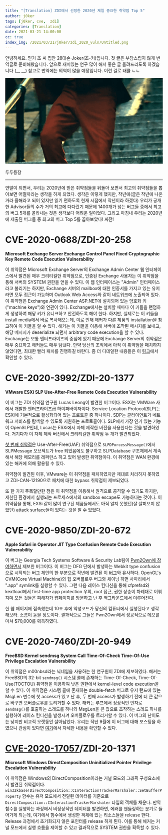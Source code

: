 ```yaml
---
title: "[Translation] ZDI에서 선정한 2020년 제일 중요한 취약점 Top 5"
author: j0ker
tags: [j0ker, cve,  zdi]
categories: [Translation]
date: 2021-03-21 14:00:00
cc: true
index_img: /2021/03/21/j0ker/zdi_2020_vuln/Untitled.png
---
```




안녕하세요. 믿거 조 씨 집안 28대손 Joker(조-커)입니다. 첫 글은 부담스럽지 않게 번역글로 준비해봤습니다. 앞으로 재미있는 연구 많이 해서 좋은 글 올려드리도록 하겠습니다 (__ __) 참고로 번역에는 의역이 많을 예정입니다. 이런 걸로 태클 ㄴㄴ

![](zdi_2020_vuln/Untitled.png)

두두등장

---

연말이 되면서, 우리는 2020년에 받은 취약점들을 뒤돌아 보면서 최고의 취약점들을 뽑아보면 어떨까라는 생각을 하게 되었다. 생각은 이렇게 했지만, 작년에(글은 작년에 나온 거라 올해라고 되어 있지만 읽기 편하도록 현재 시점에서 작년이라 하겠다) 우리가 공개한 Advisor들의 수가 거의 최고에 다다랐기 때문에 1400개가 넘는 버그들 중에서 최고의 버그 5개를 골라내는 것은 생각보다 어려운 일이었다. 그리고 마침내 우리는 2020년에 제출된 버그들 중 최고의 버그 Top 5를 꼽아보았다! 짜잔!

# CVE-2020-0688/ZDI-20-258
**Microsoft Exchange Server Exchange Control Panel Fixed Cryptographic Key Remote Code Execution Vulnerability**

이 취약점은 Microsoft Exchange Server의 Exchange Admin Center 웹 인터페이스에서 발견된 매우 크리티컬한 취약점으로, 인증된 Exchange 사용자는 이 취약점을 통해 서버의 SYSTEM 권한을 얻을 수 있다. 이 웹 인터페이스는 "Admin" 인터페이스라고 불리기는 하지만, Exchange 서버의 mailbox에 대한 인증서를 가지고 있는 유저라면 모두 접근이 가능하며 Outlook Web Access와 같이 네트워크에 노출되어 있다. 이 취약점은 Exchange Admin Center ASP.NET에 설치되어 있는 암호화 키("machine keys")와 연관이 있다. Exchange에서는 설치할 때마다 이 키들을 랜덤하게 생성하여 해당 키가 유니크하고 안전하도록 해야 한다. 하지만, 실제로는 이 키들을 install media에서 바로 복사해오는데, 이로 인해 해커가 다른 제품의 installation을 참고하여 이 키들을 알 수 있다. 해커는 이 키들을 이용해 서버에 조작된 메시지를 보내고, 해당 메시지가 deserialize 되면서 arbitrary code execution을 할 수 있다. Exchange는 보통 엔터프라이즈의 중심에 있기 때문에 Exchange Server의 취약점은 매우 중요하고 해커들도 매우 탐낸다. 만약 당신의 조직에서 아직 이 취약점을 패치하지 않았다면, 최대한 빨리 패치를 진행하길 바란다. 좀 더 디테일한 내용들은 이 [링크](https://www.zerodayinitiative.com/blog/2020/2/24/cve-2020-0688-remote-code-execution-on-microsoft-exchange-server-through-fixed-cryptographic-keys)에서 확인할 수 있다.

# CVE-2020-3992/ZDI-20-1377
**VMware ESXi SLP Use-After-Free Remote Code Execution Vulnerability**

이 버그는 ZDI 취약점 연구원 Lucas Leong이 발견한 버그이다. ESXi는 VMWare 사에서 개발한 엔터프라이즈급 하이퍼바이저이다. Service Location Protocol(SLP)는 ESXi에 기본적으로 활성화되어 있는 프로토콜 중 하나이다. SDP는 클라이언트가 네트워크 서비스를 탐색할 수 있도록 지원하는 프로토콜이다. SLP에서 가장 인기 있는 기능이 OpenSLP인데, Lucas는 ESXi에서 자체 제작한 버전을 사용한다는 것을 발견하였다. 거기다가 이 자체 제작 버전에서 크리티컬한 취약점 두 개가 발견되었다.

[첫 번째 취약점](https://www.zerodayinitiative.com/advisories/ZDI-20-1377/)은 Use-After-Free(UAF) 취약점으로 `SLPDPorcessMessage()`에서 SLPMessage 오브젝트가 free 되었음에도 불구하고 SLPDatabase 구조체에서 계속해서 해당 메모리를 레퍼런스 하고 있어 발생한 취약점이다. 이 취약점은 WAN 환경에 있는 해커에 의해 활용될 수 있다.  

취약점이 발견된 이후, VMware는 이 취약점을 패치하였지만 제대로 처리하지 못하였고 ZDI-CAN-12190으로 패치에 대한 bypass 취약점이 제보되었다. 

또 한 가지 주목할만한 점은 이 취약점을 이용해서 원격으로 공격할 수 있기도 하지만, 제한된 환경에서 실행되는 프로세스에서의 sandbox escape도 가능하다는 것이다. 이 취약점을 통해, EXSi 같이 많이 연구된 제품들에서도 아직 알지 못했던(잘 살펴보지 않았던) attack surface들이 있다는 것을 알 수 있었다.

# CVE-2020-9850/ZDI-20-672
**Apple Safari in Operator JIT Type Confusion Remote Code Execution Vulnerability**

이 버그는 Georgia Tech Systems Software & Security Lab팀이 [Pwn2Own에 참여하면서](https://taesoo.kim/pubs/2020/jin:pwn2own2020-safari-slides.pdf) 제보한 버그이다. 이 버그는 DFG 단에서 발생하는 Webkit type confusion으로 시작되는 버그 체인의 한 부분으로 작년에 발견된 이 [버그](https://www.zerodayinitiative.com/blog/2019/11/25/diving-deep-into-a-pwn2own-winning-webkit-bug)와 유사하다. OpenGL's CVM(Core Virtual Machine)의 힙 오버플로우 버그와 체이닝 하면 사파리에서 ".app" symlink를 실행할 수 있다. 그런 다음 레이스 컨디션을 통해 cfprefsd와 kextload에서 first-time app protection 우회, root 접근, 권한 상승이 차례대로 이뤄지며 모든 것들은 피해자가 웹페이지를 방문하고 난 후 백그라운드에서 이루어진다. 

한 웹 페이지에 접속했는데 10초 후에 악성코드가 당신의 컴퓨터에서 실행된다고 생각해보라. 소름이 돋을 정도이다. 결과적으로 그들은 Pwn2Own에서 성공적으로 데모를 마쳐 $70,000를 획득하였다. 

# CVE-2020-7460/ZDI-20-949
**FreeBSD Kernel sendmsg System Call Time-Of-Check Time-Of-Use Privilege Escalation Vulnerability**

이 취약점은 m00nbsd라는 닉네임을 사용하는 한 연구원이 ZDI에 제보하였다. 해커는 FreeBSD의 32-bit `sendmsg()` 시스템 콜에 존재하는 Time-Of-Check, Time-Of-Use(TOCTOU) 취약점을 이용하여 낮은 권한에서 kernel-level code execution을 할 수 있다. 이 취약점은 시스템 콜에 존재하는 double-fetch 버그로 유저 랜드에 있는 MsgLen 변수에 첫 access가 있고 난 후, 두 번째 access가 발생하기 전에 더 큰 값으로 바꾸면 오버플로우를 트리거할 수 있다. 해커는 루프에서 정상적인 인자로 `sendmsg()`를 호출하는 스레드를 하나와 MsgLen을 큰 값으로 조작하는 스레드 하나를 실행하여 레이스 컨디션을 발생시켜 오버플로우를 트리거할 수 있다. 이 버그의 난이도는 낮지만 비교적 오랫동안 살아남았다. 우리는 작년 9월에 이 버그에 대해 포스팅을 하였으니 관심이 있다면 [여기](https://www.zerodayinitiative.com/blog/2020/9/1/cve-2020-7460-freebsd-kernel-privilege-escalation)에서 자세한 내용을 확인할 수 있다.

# [CVE-2020-17057](https://hackyboiz.github.io/2021/01/01/l0ch/2021-01-01/)/ZDI-20-1371
**Microsoft Windows DirectComposition Uninitialized Pointer Privilege Escalation Vulnerability**

이 취약점은 Windows의 DirectComposition이라는 커널 모드의 그래픽 구성요소에서 발견된 취약점이다. `win32kbase!DirectComposition::CInteractionTrackerMarshaler::SetBufferProperty` 함수는 유저 모드에서 전달된 데이터를 기준으로 `DirectComposition::CInteractionTrackerMarshaler` 타입의 객체를 채운다. 만약 함수를 실행하는 과정에서 비정상적인 데이터를 발견하면, 에러를 핸들링하는 분기로 들어가게 되는데, 여기에서 함수에서 생성한 객체에 있는 리소스들을 release 한다. Release 과정에서 초기화되지 않은 포인터를 release 하게 된다. 이를 통해 해커는 커널 모드에서 실행 흐름을 제어할 수 있고 결과적으로 SYSTEM 권한을 획득할 수 있다.